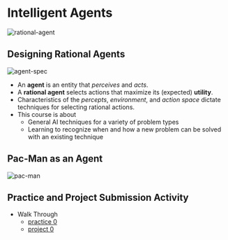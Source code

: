 # Intelligent Agents

![rational-agent](https://github.com/btdobbs/COSC-440/blob/main/Topic/images/rational-agent.png)

## Designing Rational Agents

![agent-spec](https://github.com/btdobbs/COSC-440/blob/main/Topic/images/agent-spec.png)

* An **agent** is an entity that *perceives* and *acts*.
* A **rational agent** selects actions that maximize its (expected) **utility**.
* Characteristics of the *percepts*, *environment*, and *action space* dictate techniques for selecting rational actions.
* This course is about
  * General AI techniques for a variety of problem types
  * Learning to recognize when and how a new problem can be solved with an existing technique

## Pac-Man as an Agent

![pac-man](https://github.com/btdobbs/COSC-440/blob/main/Topic/images/pac-man.png)

## Practice and Project Submission Activity

* Walk Through
  *  [practice 0](https://github.com/btdobbs/COSC-440/blob/main/Practice/00/README.md)
  *  [project 0](https://github.com/btdobbs/COSC-440/blob/main/Project/00/README.md)
